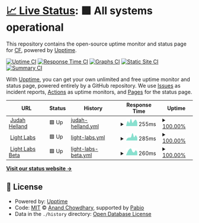 # [📈 Live Status](https://NeckbeardThePirate.github.io/jaech-upptime): <!--live status--> **🟩 All systems operational**

This repository contains the open-source uptime monitor and status page for [CF](https://NeckbeardThePirate.github.io/jaech-upptime), powered by [Upptime](https://github.com/upptime/upptime).

[![Uptime CI](https://github.com/NeckbeardThePirate/jaech-upptime/workflows/Uptime%20CI/badge.svg)](https://github.com/NeckbeardThePirate/jaech-upptime/actions?query=workflow%3A%22Uptime+CI%22)
[![Response Time CI](https://github.com/NeckbeardThePirate/jaech-upptime/workflows/Response%20Time%20CI/badge.svg)](https://github.com/NeckbeardThePirate/jaech-upptime/actions?query=workflow%3A%22Response+Time+CI%22)
[![Graphs CI](https://github.com/NeckbeardThePirate/jaech-upptime/workflows/Graphs%20CI/badge.svg)](https://github.com/NeckbeardThePirate/jaech-upptime/actions?query=workflow%3A%22Graphs+CI%22)
[![Static Site CI](https://github.com/NeckbeardThePirate/jaech-upptime/workflows/Static%20Site%20CI/badge.svg)](https://github.com/NeckbeardThePirate/jaech-upptime/actions?query=workflow%3A%22Static+Site+CI%22)
[![Summary CI](https://github.com/NeckbeardThePirate/jaech-upptime/workflows/Summary%20CI/badge.svg)](https://github.com/NeckbeardThePirate/jaech-upptime/actions?query=workflow%3A%22Summary+CI%22)

With [Upptime](https://upptime.js.org), you can get your own unlimited and free uptime monitor and status page, powered entirely by a GitHub repository. We use [Issues](https://github.com/NeckbeardThePirate/jaech-upptime/issues) as incident reports, [Actions](https://github.com/NeckbeardThePirate/jaech-upptime/actions) as uptime monitors, and [Pages](https://NeckbeardThePirate.github.io/jaech-upptime) for the status page.

<!--start: status pages-->
<!-- This summary is generated by Upptime (https://github.com/upptime/upptime) -->
<!-- Do not edit this manually, your changes will be overwritten -->
<!-- prettier-ignore -->
| URL | Status | History | Response Time | Uptime |
| --- | ------ | ------- | ------------- | ------ |
| <img alt="" src="https://icons.duckduckgo.com/ip3/judahhelland.com.ico" height="13"> [Judah Helland](https://judahhelland.com) | 🟩 Up | [judah-helland.yml](https://github.com/NeckbeardThePirate/jaech-upptime/commits/HEAD/history/judah-helland.yml) | <details><summary><img alt="Response time graph" src="./graphs/judah-helland/response-time-week.png" height="20"> 255ms</summary><br><a href="https://NeckbeardThePirate.github.io/jaech-upptime/history/judah-helland"><img alt="Response time 234" src="https://img.shields.io/endpoint?url=https%3A%2F%2Fraw.githubusercontent.com%2FNeckbeardThePirate%2Fjaech-upptime%2FHEAD%2Fapi%2Fjudah-helland%2Fresponse-time.json"></a><br><a href="https://NeckbeardThePirate.github.io/jaech-upptime/history/judah-helland"><img alt="24-hour response time 285" src="https://img.shields.io/endpoint?url=https%3A%2F%2Fraw.githubusercontent.com%2FNeckbeardThePirate%2Fjaech-upptime%2FHEAD%2Fapi%2Fjudah-helland%2Fresponse-time-day.json"></a><br><a href="https://NeckbeardThePirate.github.io/jaech-upptime/history/judah-helland"><img alt="7-day response time 255" src="https://img.shields.io/endpoint?url=https%3A%2F%2Fraw.githubusercontent.com%2FNeckbeardThePirate%2Fjaech-upptime%2FHEAD%2Fapi%2Fjudah-helland%2Fresponse-time-week.json"></a><br><a href="https://NeckbeardThePirate.github.io/jaech-upptime/history/judah-helland"><img alt="30-day response time 301" src="https://img.shields.io/endpoint?url=https%3A%2F%2Fraw.githubusercontent.com%2FNeckbeardThePirate%2Fjaech-upptime%2FHEAD%2Fapi%2Fjudah-helland%2Fresponse-time-month.json"></a><br><a href="https://NeckbeardThePirate.github.io/jaech-upptime/history/judah-helland"><img alt="1-year response time 234" src="https://img.shields.io/endpoint?url=https%3A%2F%2Fraw.githubusercontent.com%2FNeckbeardThePirate%2Fjaech-upptime%2FHEAD%2Fapi%2Fjudah-helland%2Fresponse-time-year.json"></a></details> | <details><summary><a href="https://NeckbeardThePirate.github.io/jaech-upptime/history/judah-helland">100.00%</a></summary><a href="https://NeckbeardThePirate.github.io/jaech-upptime/history/judah-helland"><img alt="All-time uptime 100.00%" src="https://img.shields.io/endpoint?url=https%3A%2F%2Fraw.githubusercontent.com%2FNeckbeardThePirate%2Fjaech-upptime%2FHEAD%2Fapi%2Fjudah-helland%2Fuptime.json"></a><br><a href="https://NeckbeardThePirate.github.io/jaech-upptime/history/judah-helland"><img alt="24-hour uptime 100.00%" src="https://img.shields.io/endpoint?url=https%3A%2F%2Fraw.githubusercontent.com%2FNeckbeardThePirate%2Fjaech-upptime%2FHEAD%2Fapi%2Fjudah-helland%2Fuptime-day.json"></a><br><a href="https://NeckbeardThePirate.github.io/jaech-upptime/history/judah-helland"><img alt="7-day uptime 100.00%" src="https://img.shields.io/endpoint?url=https%3A%2F%2Fraw.githubusercontent.com%2FNeckbeardThePirate%2Fjaech-upptime%2FHEAD%2Fapi%2Fjudah-helland%2Fuptime-week.json"></a><br><a href="https://NeckbeardThePirate.github.io/jaech-upptime/history/judah-helland"><img alt="30-day uptime 100.00%" src="https://img.shields.io/endpoint?url=https%3A%2F%2Fraw.githubusercontent.com%2FNeckbeardThePirate%2Fjaech-upptime%2FHEAD%2Fapi%2Fjudah-helland%2Fuptime-month.json"></a><br><a href="https://NeckbeardThePirate.github.io/jaech-upptime/history/judah-helland"><img alt="1-year uptime 100.00%" src="https://img.shields.io/endpoint?url=https%3A%2F%2Fraw.githubusercontent.com%2FNeckbeardThePirate%2Fjaech-upptime%2FHEAD%2Fapi%2Fjudah-helland%2Fuptime-year.json"></a></details>
| <img alt="" src="https://icons.duckduckgo.com/ip3/labs.hellandcloud.com.ico" height="13"> [Light Labs](https://labs.hellandcloud.com) | 🟩 Up | [light-labs.yml](https://github.com/NeckbeardThePirate/jaech-upptime/commits/HEAD/history/light-labs.yml) | <details><summary><img alt="Response time graph" src="./graphs/light-labs/response-time-week.png" height="20"> 285ms</summary><br><a href="https://NeckbeardThePirate.github.io/jaech-upptime/history/light-labs"><img alt="Response time 233" src="https://img.shields.io/endpoint?url=https%3A%2F%2Fraw.githubusercontent.com%2FNeckbeardThePirate%2Fjaech-upptime%2FHEAD%2Fapi%2Flight-labs%2Fresponse-time.json"></a><br><a href="https://NeckbeardThePirate.github.io/jaech-upptime/history/light-labs"><img alt="24-hour response time 372" src="https://img.shields.io/endpoint?url=https%3A%2F%2Fraw.githubusercontent.com%2FNeckbeardThePirate%2Fjaech-upptime%2FHEAD%2Fapi%2Flight-labs%2Fresponse-time-day.json"></a><br><a href="https://NeckbeardThePirate.github.io/jaech-upptime/history/light-labs"><img alt="7-day response time 285" src="https://img.shields.io/endpoint?url=https%3A%2F%2Fraw.githubusercontent.com%2FNeckbeardThePirate%2Fjaech-upptime%2FHEAD%2Fapi%2Flight-labs%2Fresponse-time-week.json"></a><br><a href="https://NeckbeardThePirate.github.io/jaech-upptime/history/light-labs"><img alt="30-day response time 331" src="https://img.shields.io/endpoint?url=https%3A%2F%2Fraw.githubusercontent.com%2FNeckbeardThePirate%2Fjaech-upptime%2FHEAD%2Fapi%2Flight-labs%2Fresponse-time-month.json"></a><br><a href="https://NeckbeardThePirate.github.io/jaech-upptime/history/light-labs"><img alt="1-year response time 233" src="https://img.shields.io/endpoint?url=https%3A%2F%2Fraw.githubusercontent.com%2FNeckbeardThePirate%2Fjaech-upptime%2FHEAD%2Fapi%2Flight-labs%2Fresponse-time-year.json"></a></details> | <details><summary><a href="https://NeckbeardThePirate.github.io/jaech-upptime/history/light-labs">100.00%</a></summary><a href="https://NeckbeardThePirate.github.io/jaech-upptime/history/light-labs"><img alt="All-time uptime 100.00%" src="https://img.shields.io/endpoint?url=https%3A%2F%2Fraw.githubusercontent.com%2FNeckbeardThePirate%2Fjaech-upptime%2FHEAD%2Fapi%2Flight-labs%2Fuptime.json"></a><br><a href="https://NeckbeardThePirate.github.io/jaech-upptime/history/light-labs"><img alt="24-hour uptime 100.00%" src="https://img.shields.io/endpoint?url=https%3A%2F%2Fraw.githubusercontent.com%2FNeckbeardThePirate%2Fjaech-upptime%2FHEAD%2Fapi%2Flight-labs%2Fuptime-day.json"></a><br><a href="https://NeckbeardThePirate.github.io/jaech-upptime/history/light-labs"><img alt="7-day uptime 100.00%" src="https://img.shields.io/endpoint?url=https%3A%2F%2Fraw.githubusercontent.com%2FNeckbeardThePirate%2Fjaech-upptime%2FHEAD%2Fapi%2Flight-labs%2Fuptime-week.json"></a><br><a href="https://NeckbeardThePirate.github.io/jaech-upptime/history/light-labs"><img alt="30-day uptime 100.00%" src="https://img.shields.io/endpoint?url=https%3A%2F%2Fraw.githubusercontent.com%2FNeckbeardThePirate%2Fjaech-upptime%2FHEAD%2Fapi%2Flight-labs%2Fuptime-month.json"></a><br><a href="https://NeckbeardThePirate.github.io/jaech-upptime/history/light-labs"><img alt="1-year uptime 100.00%" src="https://img.shields.io/endpoint?url=https%3A%2F%2Fraw.githubusercontent.com%2FNeckbeardThePirate%2Fjaech-upptime%2FHEAD%2Fapi%2Flight-labs%2Fuptime-year.json"></a></details>
| <img alt="" src="https://icons.duckduckgo.com/ip3/thelightlabs.dev.ico" height="13"> [Light Labs Beta](https://thelightlabs.dev) | 🟩 Up | [light-labs-beta.yml](https://github.com/NeckbeardThePirate/jaech-upptime/commits/HEAD/history/light-labs-beta.yml) | <details><summary><img alt="Response time graph" src="./graphs/light-labs-beta/response-time-week.png" height="20"> 260ms</summary><br><a href="https://NeckbeardThePirate.github.io/jaech-upptime/history/light-labs-beta"><img alt="Response time 223" src="https://img.shields.io/endpoint?url=https%3A%2F%2Fraw.githubusercontent.com%2FNeckbeardThePirate%2Fjaech-upptime%2FHEAD%2Fapi%2Flight-labs-beta%2Fresponse-time.json"></a><br><a href="https://NeckbeardThePirate.github.io/jaech-upptime/history/light-labs-beta"><img alt="24-hour response time 360" src="https://img.shields.io/endpoint?url=https%3A%2F%2Fraw.githubusercontent.com%2FNeckbeardThePirate%2Fjaech-upptime%2FHEAD%2Fapi%2Flight-labs-beta%2Fresponse-time-day.json"></a><br><a href="https://NeckbeardThePirate.github.io/jaech-upptime/history/light-labs-beta"><img alt="7-day response time 260" src="https://img.shields.io/endpoint?url=https%3A%2F%2Fraw.githubusercontent.com%2FNeckbeardThePirate%2Fjaech-upptime%2FHEAD%2Fapi%2Flight-labs-beta%2Fresponse-time-week.json"></a><br><a href="https://NeckbeardThePirate.github.io/jaech-upptime/history/light-labs-beta"><img alt="30-day response time 240" src="https://img.shields.io/endpoint?url=https%3A%2F%2Fraw.githubusercontent.com%2FNeckbeardThePirate%2Fjaech-upptime%2FHEAD%2Fapi%2Flight-labs-beta%2Fresponse-time-month.json"></a><br><a href="https://NeckbeardThePirate.github.io/jaech-upptime/history/light-labs-beta"><img alt="1-year response time 223" src="https://img.shields.io/endpoint?url=https%3A%2F%2Fraw.githubusercontent.com%2FNeckbeardThePirate%2Fjaech-upptime%2FHEAD%2Fapi%2Flight-labs-beta%2Fresponse-time-year.json"></a></details> | <details><summary><a href="https://NeckbeardThePirate.github.io/jaech-upptime/history/light-labs-beta">100.00%</a></summary><a href="https://NeckbeardThePirate.github.io/jaech-upptime/history/light-labs-beta"><img alt="All-time uptime 100.00%" src="https://img.shields.io/endpoint?url=https%3A%2F%2Fraw.githubusercontent.com%2FNeckbeardThePirate%2Fjaech-upptime%2FHEAD%2Fapi%2Flight-labs-beta%2Fuptime.json"></a><br><a href="https://NeckbeardThePirate.github.io/jaech-upptime/history/light-labs-beta"><img alt="24-hour uptime 100.00%" src="https://img.shields.io/endpoint?url=https%3A%2F%2Fraw.githubusercontent.com%2FNeckbeardThePirate%2Fjaech-upptime%2FHEAD%2Fapi%2Flight-labs-beta%2Fuptime-day.json"></a><br><a href="https://NeckbeardThePirate.github.io/jaech-upptime/history/light-labs-beta"><img alt="7-day uptime 100.00%" src="https://img.shields.io/endpoint?url=https%3A%2F%2Fraw.githubusercontent.com%2FNeckbeardThePirate%2Fjaech-upptime%2FHEAD%2Fapi%2Flight-labs-beta%2Fuptime-week.json"></a><br><a href="https://NeckbeardThePirate.github.io/jaech-upptime/history/light-labs-beta"><img alt="30-day uptime 100.00%" src="https://img.shields.io/endpoint?url=https%3A%2F%2Fraw.githubusercontent.com%2FNeckbeardThePirate%2Fjaech-upptime%2FHEAD%2Fapi%2Flight-labs-beta%2Fuptime-month.json"></a><br><a href="https://NeckbeardThePirate.github.io/jaech-upptime/history/light-labs-beta"><img alt="1-year uptime 100.00%" src="https://img.shields.io/endpoint?url=https%3A%2F%2Fraw.githubusercontent.com%2FNeckbeardThePirate%2Fjaech-upptime%2FHEAD%2Fapi%2Flight-labs-beta%2Fuptime-year.json"></a></details>

<!--end: status pages-->

[**Visit our status website →**](https://NeckbeardThePirate.github.io/jaech-upptime)

## 📄 License

- Powered by: [Upptime](https://github.com/upptime/upptime)
- Code: [MIT](./LICENSE) © [Anand Chowdhary](https://anandchowdhary.com), supported by [Pabio](https://pabio.com)
- Data in the `./history` directory: [Open Database License](https://opendatacommons.org/licenses/odbl/1-0/)

